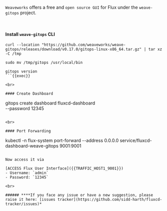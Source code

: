 `Weaveworks` offers a free and `open source GUI` for Flux under the `weave-gitops` project.

<br>

#### Install `weave-gitops` CLI
```
curl --location "https://github.com/weaveworks/weave-gitops/releases/download/v0.17.0/gitops-linux-x86_64.tar.gz" | tar xz -C /tmp

sudo mv /tmp/gitops /usr/local/bin

gitops version
```{{exec}}

<br>

#### Create Dashboard
```
gitops create dashboard fluxcd-dashboard \
--password 12345
```{{exec}}

<br>

#### Port Forwarding
```
kubectl -n flux-system port-forward --address 0.0.0.0 service/fluxcd-dashboard-weave-gitops 9001:9001
```{{exec}}

Now access it via

[ACCESS Flux User Interface]({{TRAFFIC_HOST1_9001}})
- Username: `admin`
- Password: `12345`

<br>

###### ****If you face any issue or have a new suggestion, please raise it here: [issues tracker](https://github.com/sidd-harth/fluxcd-tracker/issues)*